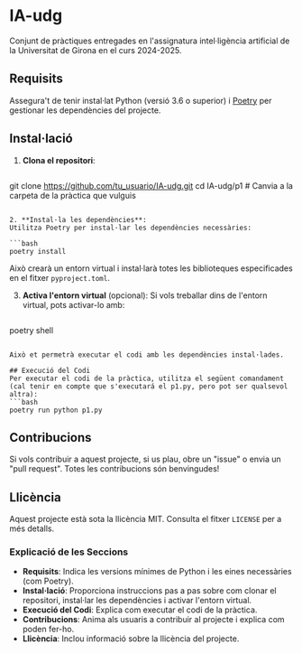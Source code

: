 # IA-udg
Conjunt de pràctiques entregades en l'assignatura intel·ligència artificial de la Universitat de Girona en el curs 2024-2025.

## Requisits
Assegura't de tenir instal·lat Python (versió 3.6 o superior) i [Poetry](https://python-poetry.org/docs/#installation) per gestionar les dependències del projecte.

## Instal·lació

1. **Clona el repositori**:
   ```bash
git clone https://github.com/tu_usuario/IA-udg.git
cd IA-udg/p1  # Canvia a la carpeta de la pràctica que vulguis
   ```

2. **Instal·la les dependències**:
   Utilitza Poetry per instal·lar les dependències necessàries:

   ```bash
poetry install
   ```

   Això crearà un entorn virtual i instal·larà totes les biblioteques especificades en el fitxer `pyproject.toml`.

3. **Activa l'entorn virtual** (opcional):
   Si vols treballar dins de l'entorn virtual, pots activar-lo amb:

   ```bash
poetry shell
   ```

   Això et permetrà executar el codi amb les dependències instal·lades.

## Execució del Codi
Per executar el codi de la pràctica, utilitza el següent comandament (cal tenir en compte que s'executará el p1.py, pero pot ser qualsevol altra):
   ```bash
poetry run python p1.py
   ```
## Contribucions
Si vols contribuir a aquest projecte, si us plau, obre un "issue" o envia un "pull request". Totes les contribucions són benvingudes!

## Llicència
Aquest projecte està sota la llicència MIT. Consulta el fitxer `LICENSE` per a més detalls.

### Explicació de les Seccions
- **Requisits**: Indica les versions mínimes de Python i les eines necessàries (com Poetry).
- **Instal·lació**: Proporciona instruccions pas a pas sobre com clonar el repositori, instal·lar les dependències i activar l'entorn virtual.
- **Execució del Codi**: Explica com executar el codi de la pràctica.
- **Contribucions**: Anima als usuaris a contribuir al projecte i explica com poden fer-ho.
- **Llicència**: Inclou informació sobre la llicència del projecte.
